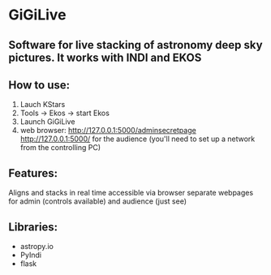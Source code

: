 # GiGiLive
Software for live stacking of astronomy deep sky pictures. It works with INDI and EKOS 
-------------------------------------------------------------------------------------------------------

How to use:
--------------
1. Lauch KStars
2. Tools -> Ekos -> start Ekos
3. Launch GiGiLive
4. web browser: http://127.0.0.1:5000/adminsecretpage
    http://127.0.0.1:5000/ for the audience (you'll need to set up a network from the controlling PC)

Features:
-----------
Aligns and stacks in real time 
accessible via browser
separate webpages for admin (controls available) and audience (just see)

Libraries:
-----------
* astropy.io
* PyIndi
* flask
